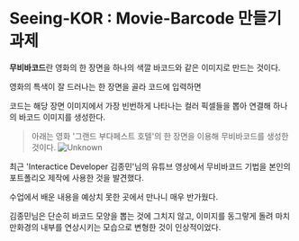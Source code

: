 # Seeing-KOR : Movie-Barcode 만들기 과제

**무비바코드**란 영화의 한 장면을 하나의 색깔 바코드와 같은 이미지로 만드는 것이다.

영화의 특색이 잘 드러나는 한 장면을 골라 코드에 입력하면

코드는 해당 장면 이미지에서 가장 빈번하게 나타나는 컬러 픽셀들을 뽑아 연결해 하나의 바코드 이미지를 생성한다.

> 아래는 영화 '그랜드 부다페스트 호텔'의 한 장면을 이용해 무비바코드를 생성한 것이다.
![Unknown](https://user-images.githubusercontent.com/48689213/110960507-2d18dc80-8392-11eb-9028-f73fed8251fb.png)



최근 'Interactice Developer 김종민'님의 유튜브 영상에서 무비바코드 기법을 본인의 포트폴리오 제작에 사용한 것을 발견했다.

수업에서 배운 내용을 예상치 못한 곳에서 만나니 매우 반가웠다.

김종민님은 단순히 바코드 모양을 뽑는 것에 그치지 않고, 이미지를 동그랗게 돌려 마치 만화경의 내부를 연상시키는 모습으로 변형한 것이 인상적이었다.
